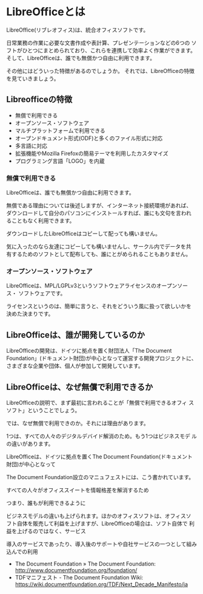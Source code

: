 # LibreOfficeとは

LibreOffice(リブレオフィス)は、統合オフィスソフトです。

日常業務の作業に必要な文書作成や表計算、プレゼンテーションなどの6つの
ソフトがひとつにまとめられており、これらを連携して効率よく作業ができます。
そして、LibreOfficeは、誰でも無償かつ自由に利用できます。

その他にはどういった特徴があるのでしょうか。
それでは、LibreOfficeの特徴を見ていきましょう。

## Libreofficeの特徴

- 無償で利用できる
- オープンソース・ソフトウェア
- マルチプラットフォームで利用できる
- オープンドキュメント形式(ODF)と多くのファイル形式に対応
- 多言語に対応
- 拡張機能やMozilla Firefoxの簡易テーマを利用したカスタマイズ
- プログラミング言語「LOGO」を内蔵

### 無償で利用できる

LibreOfficeは、誰でも無償かつ自由に利用できます。

無償である理由については後述しますが、インターネット接続環境があれば、
ダウンロードして自分のパソコンにインストールすれば、誰にも文句を言われ
ることもなく利用できます。

ダウンロードしたLibreOfficeはコピーして配っても構いません。

気に入ったのなら友達にコピーしても構いませんし、サークル内でデータを共
有するためのソフトとして配布しても、誰にとがめられることもありません。

### オープンソース・ソフトウェア 

LibreOfficeは、MPL/LGPLv3というソフトウェアライセンスのオープンソース・
ソフトウェアです。

ライセンスというのは、簡単に言うと、それをどういう風に扱って欲しいかを
決めた決まりです。



## LibreOfficeは、誰が開発しているのか

LibreOfficeの開発は、ドイツに拠点を置く財団法人「The Document
Foundation」(ドキュメント財団)が中心となって運営する開発プロジェクトに、
さまざまな企業や団体、個人が参加して開発しています。




## LibreOfficeは、なぜ無償で利用できるか

LibreOfficeの説明で、まず最初に言われることが「無償で利用できるオフィ
スソフト」ということでしょう。

では、なぜ無償で利用できのか。それには理由があります。

1つは、すべての人々のデジタルデバイド解消のため。もう1つはビジネスモデ
ルの違いがあります。

LibreOfficeは、ドイツに拠点を置くThe Document Foundation(ドキュメント
財団)が中心となって


The Document Foundation設立のマニュフェストには、こう書かれています。

すべての人々がオフィススイートを情報格差を解消するため

つまり、誰もが利用できるように

ビジネスモデルの違いも上げられます。ほかのオフィスソフトは、オフィスソ
フト自体を販売して利益を上げますが、LibreOfficeの場合は、ソフト自体で
利益を上げるのではなく、サービス

導入のサービスであったり、導入後のサポートや自社サービスの一つとして組み込んでの利用


- The Document Foundation » The Document Foundation: http://www.documentfoundation.org/foundation/
- TDFマニフェスト - The Document Foundation Wiki: https://wiki.documentfoundation.org/TDF/Next_Decade_Manifesto/ja
